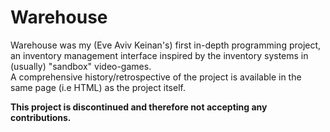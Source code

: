# Warehouse

Warehouse was my (Eve Aviv Keinan's) first in-depth programming project, an inventory management interface inspired by the inventory systems in (usually) "sandbox" video-games.  
A comprehensive history/retrospective of the project is available in the same page (i.e HTML) as the project itself.

**This project is discontinued and therefore not accepting any contributions.**
